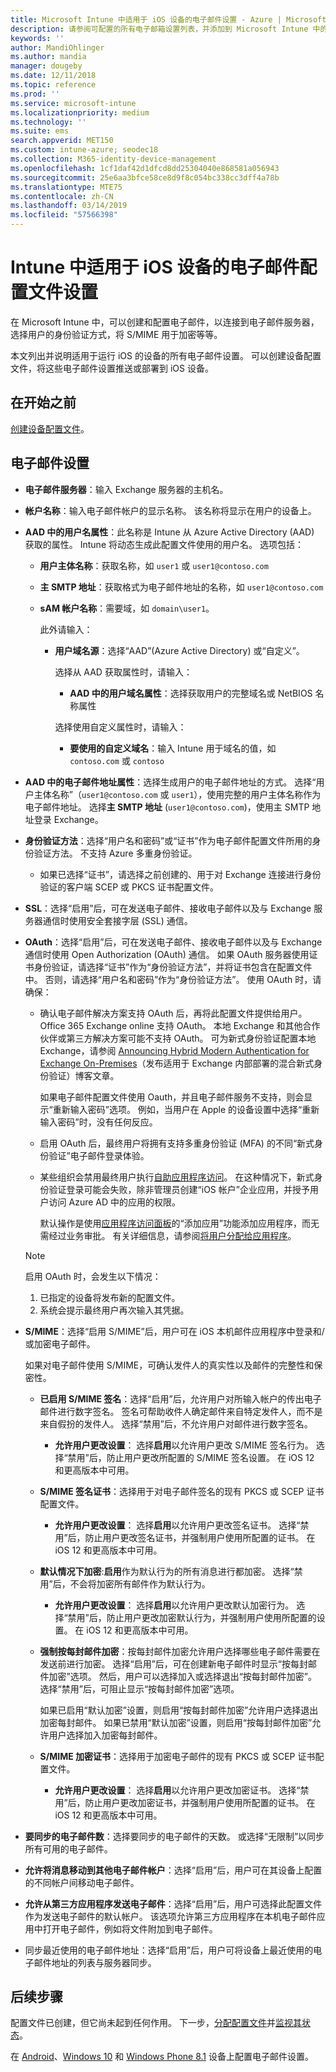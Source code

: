 ```yaml
---
title: Microsoft Intune 中适用于 iOS 设备的电子邮件设置 - Azure | Microsoft Docs
description: 请参阅可配置的所有电子邮箱设置列表，并添加到 Microsoft Intune 中的 iOS 设备，包括使用 Exchange 服务器和从 Azure Active Directory 获取属性。 还可启用 SSL，使用证书或用户名/密码对用户进行身份验证，并使用 Microsoft Intune 中的设备配置文件在 iOS 设备上同步电子邮件。
keywords: ''
author: MandiOhlinger
ms.author: mandia
manager: dougeby
ms.date: 12/11/2018
ms.topic: reference
ms.prod: ''
ms.service: microsoft-intune
ms.localizationpriority: medium
ms.technology: ''
ms.suite: ems
search.appverid: MET150
ms.custom: intune-azure; seodec18
ms.collection: M365-identity-device-management
ms.openlocfilehash: 1cf1daf42d1dfcd8dd25304040e868581a056943
ms.sourcegitcommit: 25e6aa3bfce58ce8d9f8c054bc338cc3dff4a78b
ms.translationtype: MTE75
ms.contentlocale: zh-CN
ms.lasthandoff: 03/14/2019
ms.locfileid: "57566398"
---
```

# <a name="email-profile-settings-for-ios-devices-in-intune"></a>Intune 中适用于 iOS 设备的电子邮件配置文件设置

在 Microsoft Intune 中，可以创建和配置电子邮件，以连接到电子邮件服务器，选择用户的身份验证方式，将 S/MIME 用于加密等等。

本文列出并说明适用于运行 iOS 的设备的所有电子邮件设置。 可以创建设备配置文件，将这些电子邮件设置推送或部署到 iOS 设备。

## <a name="before-you-begin"></a>在开始之前

[创建设备配置文件](email-settings-configure.md#create-a-device-profile)。

## <a name="email-settings"></a>电子邮件设置

- **电子邮件服务器**：输入 Exchange 服务器的主机名。
- **帐户名称**：输入电子邮件帐户的显示名称。 该名称将显示在用户的设备上。
- **AAD 中的用户名属性**：此名称是 Intune 从 Azure Active Directory (AAD) 获取的属性。 Intune 将动态生成此配置文件使用的用户名。 选项包括：
  - **用户主体名称**：获取名称，如 `user1` 或 `user1@contoso.com`
  - **主 SMTP 地址**：获取格式为电子邮件地址的名称，如 `user1@contoso.com`
  - **sAM 帐户名称**：需要域，如 `domain\user1`。

    此外请输入：  
    - **用户域名源**：选择“AAD”(Azure Active Directory) 或“自定义”。

      选择从 AAD 获取属性时，请输入：
      - **AAD 中的用户域名属性**：选择获取用户的完整域名或 NetBIOS 名称属性

      选择使用自定义属性时，请输入：
      - **要使用的自定义域名**：输入 Intune 用于域名的值，如 `contoso.com` 或 `contoso`

- **AAD 中的电子邮件地址属性**：选择生成用户的电子邮件地址的方式。 选择“用户主体名称”（`user1@contoso.com` 或 `user1`），使用完整的用户主体名称作为电子邮件地址。 选择**主 SMTP 地址** (`user1@contoso.com`)，使用主 SMTP 地址登录 Exchange。
- **身份验证方法**：选择“用户名和密码”或“证书”作为电子邮件配置文件所用的身份验证方法。 不支持 Azure 多重身份验证。
  - 如果已选择“证书”，请选择之前创建的、用于对 Exchange 连接进行身份验证的客户端 SCEP 或 PKCS 证书配置文件。
- **SSL**：选择“启用”后，可在发送电子邮件、接收电子邮件以及与 Exchange 服务器通信时使用安全套接字层 (SSL) 通信。
- **OAuth**：选择“启用”后，可在发送电子邮件、接收电子邮件以及与 Exchange 通信时使用 Open Authorization (OAuth) 通信。 如果 OAuth 服务器使用证书身份验证，请选择“证书”作为“身份验证方法”，并将证书包含在配置文件中。 否则，请选择“用户名和密码”作为“身份验证方法”。 使用 OAuth 时，请确保：

  - 确认电子邮件解决方案支持 OAuth 后，再将此配置文件提供给用户。 Office 365 Exchange online 支持 OAuth。 本地 Exchange 和其他合作伙伴或第三方解决方案可能不支持 OAuth。 可为新式身份验证配置本地 Exchange，请参阅 [Announcing Hybrid Modern Authentication for Exchange On-Premises](https://blogs.technet.microsoft.com/exchange/2017/12/06/announcing-hybrid-modern-authentication-for-exchange-on-premises/)（发布适用于 Exchange 内部部署的混合新式身份验证）博客文章。

    如果电子邮件配置文件使用 Oauth，并且电子邮件服务不支持，则会显示“重新输入密码”选项。 例如，当用户在 Apple 的设备设置中选择“重新输入密码”时，没有任何反应。

  - 启用 OAuth 后，最终用户将拥有支持多重身份验证 (MFA) 的不同“新式身份验证”电子邮件登录体验。 

  - 某些组织会禁用最终用户执行[自助应用程序访问](https://docs.microsoft.com/azure/active-directory/manage-apps/manage-self-service-access)。 在这种情况下，新式身份验证登录可能会失败，除非管理员创建“iOS 帐户”企业应用，并授予用户访问 Azure AD 中的应用的权限。

    默认操作是使用[应用程序访问面板](https://docs.microsoft.com/azure/active-directory/user-help/active-directory-saas-access-panel-introduction)的“添加应用”功能添加应用程序，而无需经过业务审批。 有关详细信息，请参阅[将用户分配给应用程序](https://docs.microsoft.com/azure/active-directory/manage-apps/ways-users-get-assigned-to-applications)。

  > [!NOTE]
  > 启用 OAuth 时，会发生以下情况：  
  > 1. 已指定的设备将发布新的配置文件。
  > 2. 系统会提示最终用户再次输入其凭据。

- **S/MIME**：选择“启用 S/MIME”后，用户可在 iOS 本机邮件应用程序中登录和/或加密电子邮件。 

  如果对电子邮件使用 S/MIME，可确认发件人的真实性以及邮件的完整性和保密性。

  - **已启用 S/MIME 签名**：选择“启用”后，允许用户对所输入帐户的传出电子邮件进行数字签名。 签名可帮助收件人确定邮件来自特定发件人，而不是来自假扮的发件人。 选择“禁用”后，不允许用户对邮件进行数字签名。
    - **允许用户更改设置**： 选择**启用**以允许用户更改 S/MIME 签名行为。 选择“禁用”后，防止用户更改所配置的 S/MIME 签名设置。 在 iOS 12 和更高版本中可用。

  - **S/MIME 签名证书**：选择用于对电子邮件签名的现有 PKCS 或 SCEP 证书配置文件。
    - **允许用户更改设置**： 选择**启用**以允许用户更改签名证书。 选择“禁用”后，防止用户更改签名证书，并强制用户使用所配置的证书。 在 iOS 12 和更高版本中可用。

  - **默认情况下加密**:**启用**作为默认行为的所有消息进行都加密。 选择“禁用”后，不会将加密所有邮件作为默认行为。
    - **允许用户更改设置**： 选择**启用**以允许用户更改默认加密行为。 选择“禁用”后，防止用户更改加密默认行为，并强制用户使用所配置的设置。 在 iOS 12 和更高版本中可用。

  - **强制按每封邮件加密**：按每封邮件加密允许用户选择哪些电子邮件需要在发送前进行加密。 选择“启用”后，可在创建新电子邮件时显示“按每封邮件加密”选项。 然后，用户可以选择加入或选择退出“按每封邮件加密”。 选择“禁用”后，可阻止显示“按每封邮件加密”选项。

    如果已启用“默认加密”设置，则启用“按每封邮件加密”允许用户选择退出加密每封邮件。 如果已禁用“默认加密”设置，则启用“按每封邮件加密”允许用户选择加入加密每封邮件。

  - **S/MIME 加密证书**：选择用于加密电子邮件的现有 PKCS 或 SCEP 证书配置文件。
    - **允许用户更改设置**： 选择**启用**以允许用户更改加密证书。 选择“禁用”后，防止用户更改加密证书，并强制用户使用所配置的证书。 在 iOS 12 和更高版本中可用。
- **要同步的电子邮件数**：选择要同步的电子邮件的天数。 或选择“无限制”以同步所有可用的电子邮件。
- **允许将消息移动到其他电子邮件帐户**：选择“启用”后，用户可在其设备上配置的不同帐户间移动电子邮件。
- **允许从第三方应用程序发送电子邮件**：选择“启用”后，用户可选择此配置文件作为发送电子邮件的默认帐户。 该选项允许第三方应用程序在本机电子邮件应用中打开电子邮件，例如将文件附加到电子邮件。
- 同步最近使用的电子邮件地址：选择“启用”后，用户可将设备上最近使用的电子邮件地址的列表与服务器同步。

## <a name="next-steps"></a>后续步骤

配置文件已创建，但它尚未起到任何作用。 下一步，[分配配置文件](device-profile-assign.md)并[监视其状态](device-profile-monitor.md)。

在 [Android](email-settings-android.md)、[Windows 10](email-settings-windows-10.md) 和 [Windows Phone 8.1](email-settings-windows-phone-8-1.md) 设备上配置电子邮件设置。
